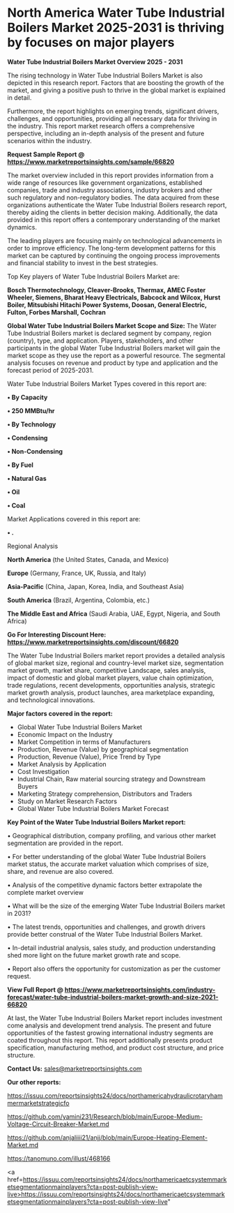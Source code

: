 # North America Water Tube Industrial Boilers Market 2025-2031 is thriving by focuses on major players

<Strong> Water Tube Industrial Boilers Market Overview 2025 - 2031</strong>

The rising technology in Water Tube Industrial Boilers Market is also depicted in this research report. Factors that are boosting the growth of the market, and giving a positive push to thrive in the global market is explained in detail.

Furthermore, the report highlights on emerging trends, significant drivers, challenges, and opportunities, providing all necessary data for thriving in the industry. This report market research offers a comprehensive perspective, including an in-depth analysis of the present and future scenarios within the industry.

<strong>Request Sample Report @ <a href=https://www.marketreportsinsights.com/sample/66820>https://www.marketreportsinsights.com/sample/66820</a></strong>

The market overview included in this report provides information from a wide range of resources like government organizations, established companies, trade and industry associations, industry brokers and other such regulatory and non-regulatory bodies. The data acquired from these organizations authenticate the Water Tube Industrial Boilers research report, thereby aiding the clients in better decision making. Additionally, the data provided in this report offers a contemporary understanding of the market dynamics.

The leading players are focusing mainly on technological advancements in order to improve efficiency. The long-term development patterns for this market can be captured by continuing the ongoing process improvements and financial stability to invest in the best strategies.

Top Key players of Water Tube Industrial Boilers Market are:

<strong>Bosch Thermotechnology, Cleaver-Brooks, Thermax, AMEC Foster Wheeler, Siemens, Bharat Heavy Electricals, Babcock and Wilcox, Hurst Boiler, Mitsubishi Hitachi Power Systems, Doosan, General Electric, Fulton, Forbes Marshall, Cochran</strong>

<strong><b>Global Water Tube Industrial Boilers Market Scope and Size:</b></strong>
The Water Tube Industrial Boilers market is declared segment by company, region (country), type, and application. Players, stakeholders, and other participants in the global Water Tube Industrial Boilers market will gain the market scope as they use the report as a powerful resource. The segmental analysis focuses on revenue and product by type and application and the forecast period of 2025-2031.

Water Tube Industrial Boilers Market Types covered in this report are:

<strong>• By Capacity

• 250 MMBtu/hr

• By Technology

• Condensing

• Non-Condensing

• By Fuel

• Natural Gas

• Oil

• Coal</strong>

Market Applications covered in this report are:

<strong>• .</strong> 

Regional Analysis

<strong>North America</strong> (the United States, Canada, and Mexico)

<strong>Europe</strong> (Germany, France, UK, Russia, and Italy)

<strong>Asia-Pacific</strong> (China, Japan, Korea, India, and Southeast Asia)

<strong>South America</strong> (Brazil, Argentina, Colombia, etc.)

<strong>The Middle East and Africa</strong> (Saudi Arabia, UAE, Egypt, Nigeria, and South Africa)

<strong>Go For Interesting Discount Here: <a href=https://www.marketreportsinsights.com/discount/66820>https://www.marketreportsinsights.com/discount/66820</a></strong>

The Water Tube Industrial Boilers market report provides a detailed analysis of global market size, regional and country-level market size, segmentation market growth, market share, competitive Landscape, sales analysis, impact of domestic and global market players, value chain optimization, trade regulations, recent developments, opportunities analysis, strategic market growth analysis, product launches, area marketplace expanding, and technological innovations.

<strong><b>Major factors covered in the report:</b></strong>
<ul>
  <li>Global Water Tube Industrial Boilers Market </li>
  <li>Economic Impact on the Industry</li>
  <li>Market Competition in terms of Manufacturers</li>
  <li>Production, Revenue (Value) by geographical segmentation</li>
  <li>Production, Revenue (Value), Price Trend by Type</li>
  <li>Market Analysis by Application</li>
  <li>Cost Investigation</li>
  <li>Industrial Chain, Raw material sourcing strategy and Downstream Buyers</li>
  <li>Marketing Strategy comprehension, Distributors and Traders</li>
  <li>Study on Market Research Factors</li>
  <li>Global Water Tube Industrial Boilers Market Forecast</li>
</ul>

<strong><b>Key Point of the Water Tube Industrial Boilers Market report:</b></strong>

• Geographical distribution, company profiling, and various other market segmentation are provided in the report.

• For better understanding of the global Water Tube Industrial Boilers market status, the accurate market valuation which comprises of size, share, and revenue are also covered.

• Analysis of the competitive dynamic factors better extrapolate the complete market overview

• What will be the size of the emerging Water Tube Industrial Boilers market in 2031?

• The latest trends, opportunities and challenges, and growth drivers provide better construal of the Water Tube Industrial Boilers Market.

• In-detail industrial analysis, sales study, and production understanding shed more light on the future market growth rate and scope.

• Report also offers the opportunity for customization as per the customer request.

<strong><b>View Full Report @ <a href=https://www.marketreportsinsights.com/industry-forecast/water-tube-industrial-boilers-market-growth-and-size-2021-66820>https://www.marketreportsinsights.com/industry-forecast/water-tube-industrial-boilers-market-growth-and-size-2021-66820</a></b></strong>


At last, the Water Tube Industrial Boilers Market report includes investment come analysis and development trend analysis. The present and future opportunities of the fastest growing international industry segments are coated throughout this report. This report additionally presents product specification, manufacturing method, and product cost structure, and price structure.

<strong>Contact Us:</strong>
sales@marketreportsinsights.com

<strong>Our other reports:</strong>

<a href=https://issuu.com/reportsinsights24/docs/northamericahydraulicrotaryhammermarketstrategicfo>https://issuu.com/reportsinsights24/docs/northamericahydraulicrotaryhammermarketstrategicfo</a>

<a href=https://github.com/yamini231/Research/blob/main/Europe-Medium-Voltage-Circuit-Breaker-Market.md>https://github.com/yamini231/Research/blob/main/Europe-Medium-Voltage-Circuit-Breaker-Market.md</a>

<a href=https://github.com/anjaliiii21/anjj/blob/main/Europe-Heating-Element-Market.md>https://github.com/anjaliiii21/anjj/blob/main/Europe-Heating-Element-Market.md</a>

<a href=https://tanomuno.com/illust/468166>https://tanomuno.com/illust/468166</a>

<a href=https://issuu.com/reportsinsights24/docs/northamericaetcsystemmarketsegmentationmainplayers?cta=post-publish-view-live>https://issuu.com/reportsinsights24/docs/northamericaetcsystemmarketsegmentationmainplayers?cta=post-publish-view-live</a>"
